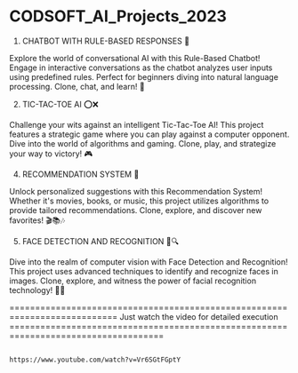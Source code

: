 # CODSOFT_AI_Projects_2023

1. CHATBOT WITH RULE-BASED RESPONSES 🤖

Explore the world of conversational AI with this Rule-Based Chatbot! Engage in interactive conversations as the chatbot analyzes user inputs using predefined rules. Perfect for beginners diving into natural language processing. Clone, chat, and learn! 🚀

2. TIC-TAC-TOE AI ⭕️❌

Challenge your wits against an intelligent Tic-Tac-Toe AI! This project features a strategic game where you can play against a computer opponent. Dive into the world of algorithms and gaming. Clone, play, and strategize your way to victory! 🎮

4. RECOMMENDATION SYSTEM 🌟

Unlock personalized suggestions with this Recommendation System! Whether it's movies, books, or music, this project utilizes algorithms to provide tailored recommendations. Clone, explore, and discover new favorites! 🎬📚🎶

5. FACE DETECTION AND RECOGNITION 👤🔍

Dive into the realm of computer vision with Face Detection and Recognition! This project uses advanced techniques to identify and recognize faces in images. Clone, explore, and witness the power of facial recognition technology! 📸👀


=========================================================================== Just watch the video for detailed execution ====================================================================================

                                                                              https://www.youtube.com/watch?v=Vr6SGtFGptY
